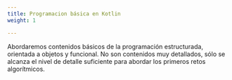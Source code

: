 ```yaml
---
title: Programacion básica en Kotlin
weight: 1

---
```

Abordaremos  contenidos básicos de la programación estructurada, orientada a objetos y funcional. No son contenidos muy detallados, sólo se alcanza el nivel de detalle suficiente para abordar los primeros retos algorítmicos.


